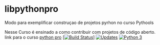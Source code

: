 # libpythonpro
Modo para exemplificar construçao de projetos pyrhon no curso Pythools

Nesse Curso é ensinado a como contribuir com projetos de código aberto.
 link para o curso [python pro](https://www.python.pro.br/)
[[![Build Status](https://travis-ci.org/juliocesar06/libpythonpro.svg?branch=master)](https://travis-ci.org/juliocesar06/libpythonpro)]
[![Updates](https://pyup.io/repos/github/juliocesar06/libpythonpro/shield.svg)](https://pyup.io/repos/github/juliocesar06/libpythonpro/)
[![Python 3](https://pyup.io/repos/github/juliocesar06/libpythonpro/python-3-shield.svg)](https://pyup.io/repos/github/juliocesar06/libpythonpro/)